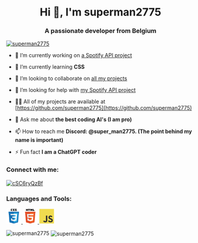 <h1 align="center">Hi 👋, I'm superman2775</h1>
<h3 align="center">A passionate developer from Belgium</h3>

<p align="left"> <a href="https://github.com/ryo-ma/github-profile-trophy"><img src="https://github-profile-trophy.vercel.app/?username=superman2775&theme=onedark-ma&margin-w=15&no-bg=true" alt="superman2775" /></a> </p>

- 🔭 I’m currently working on [a Spotify API project](https://github.com/superman2775/spotify-smpp)

- 🌱 I’m currently learning **CSS**

- 👯 I’m looking to collaborate on [all my projects](https://github.com/superman2775)

- 🤝 I’m looking for help with [my Spotify API project](https://github.com/superman2775/spotify-smpp)

- 👨‍💻 All of my projects are available at [https://github.com/superman2775](https://github.com/superman2775)

- 💬 Ask me about **the best coding AI's (I am pro)**

- 📫 How to reach me **Discord: @super_man2775. (The point behind my name is important)**

- ⚡ Fun fact **I am a ChatGPT coder**

<h3 align="left">Connect with me:</h3>
<p align="left">
<a href="https://discord.gg/cSC6ryQzBf" target="blank"><img align="center" src="https://raw.githubusercontent.com/rahuldkjain/github-profile-readme-generator/master/src/images/icons/Social/discord.svg" alt="cSC6ryQzBf" height="30" width="40" /></a>
</p>

<h3 align="left">Languages and Tools:</h3>
<p align="left"> <a href="https://www.w3schools.com/css/" target="_blank" rel="noreferrer"> <img src="https://raw.githubusercontent.com/devicons/devicon/master/icons/css3/css3-original-wordmark.svg" alt="css3" width="40" height="40"/> </a> <a href="https://www.w3.org/html/" target="_blank" rel="noreferrer"> <img src="https://raw.githubusercontent.com/devicons/devicon/master/icons/html5/html5-original-wordmark.svg" alt="html5" width="40" height="40"/> </a> <a href="https://developer.mozilla.org/en-US/docs/Web/JavaScript" target="_blank" rel="noreferrer"> <img src="https://raw.githubusercontent.com/devicons/devicon/master/icons/javascript/javascript-original.svg" alt="javascript" width="40" height="40"/> </a> </p>

<p><img align="left" src="https://github-readme-stats.vercel.app/api/top-langs?username=superman2775&show_icons=true&locale=en&layout=compact" alt="superman2775" /></p>

<p>&nbsp;<img align="center" src="https://github-readme-stats.vercel.app/api?username=superman2775&show_icons=true&locale=en" alt="superman2775" /></p>
